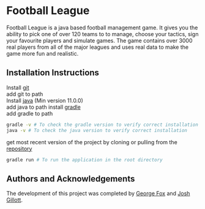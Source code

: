 # Football League
Football League is a java based football management game. It gives you the ability to pick one of over 120 teams to to manage, choose your
 tactics, sign your favourite players and simulate games. The game contains over 3000 real players from all of the major leagues and uses real data to make the game more fun and realistic.


## Installation Instructions

Install [git](https://git-scm.com/book/en/v2/Getting-Started-Installing-Git)   
add git to path  
Install [java](https://www.oracle.com/java/technologies/javase-jdk13-downloads.html) (Min version 11.0.0)   
add java to path 
install [gradle](https://gradle.org/install/)   
add gradle to path
```bash
gradle -v # To check the gradle version to verify correct installation
java -v # To check the java version to verify correct installation
```
get most recent version of the project by cloning or pulling from the [repository](https://github.com/georgefox6/FootballLeague.git)  

```bash
gradle run # To run the application in the root directory
```

## Authors and Acknowledgements
The development of this project was completed by [George Fox](https://github.com/georgefox6) and [Josh Gillott](https://github.com/lolamathematician).
